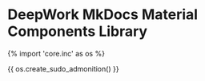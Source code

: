 # DeepWork MkDocs Material Components Library

{% import 'core.inc' as os %}

{{ os.create_sudo_admonition() }}